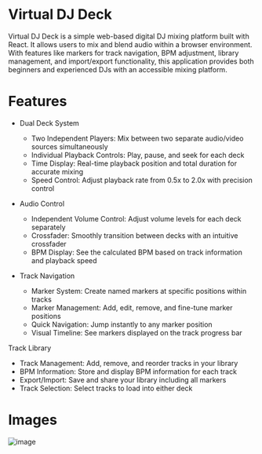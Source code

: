 # Virtual DJ Deck
Virtual DJ Deck is a simple web-based digital DJ mixing platform built with React. It allows users to mix and blend audio within a browser environment. With features like markers for track navigation, BPM adjustment, library management, and import/export functionality, this application provides both beginners and experienced DJs with an accessible mixing platform.

# Features
- Dual Deck System
  - Two Independent Players: Mix between two separate audio/video sources simultaneously
  - Individual Playback Controls: Play, pause, and seek for each deck
  - Time Display: Real-time playback position and total duration for accurate mixing
  - Speed Control: Adjust playback rate from 0.5x to 2.0x with precision control

- Audio Control
  - Independent Volume Control: Adjust volume levels for each deck separately
  - Crossfader: Smoothly transition between decks with an intuitive crossfader
  - BPM Display: See the calculated BPM based on track information and playback speed

- Track Navigation
  - Marker System: Create named markers at specific positions within tracks
  - Marker Management: Add, edit, remove, and fine-tune marker positions
  - Quick Navigation: Jump instantly to any marker position
  - Visual Timeline: See markers displayed on the track progress bar

Track Library
- Track Management: Add, remove, and reorder tracks in your library
- BPM Information: Store and display BPM information for each track
- Export/Import: Save and share your library including all markers
- Track Selection: Select tracks to load into either deck

# Images
![image](https://github.com/user-attachments/assets/47fe4f9e-93a7-4fca-afa6-d6be0312c1bc)
